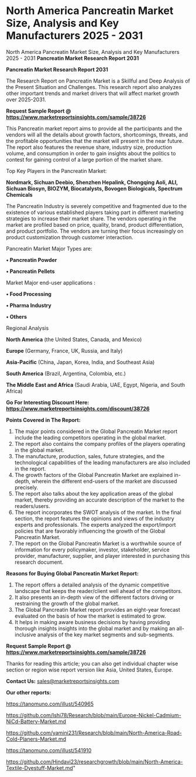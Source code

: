 # North America Pancreatin Market Size, Analysis and Key Manufacturers 2025 - 2031
North America Pancreatin Market Size, Analysis and Key Manufacturers 2025 - 2031
<strong>Pancreatin Market Research Report 2031</strong>


<strong>Pancreatin Market Research Report 2031</strong>

The Research Report on Pancreatin Market is a Skillful and Deep Analysis of the Present Situation and Challenges. This research report also analyzes other important trends and market drivers that will affect market growth over 2025-2031.

<strong>Request Sample Report @ <a href=https://www.marketreportsinsights.com/sample/38726>https://www.marketreportsinsights.com/sample/38726</a></strong>

This Pancreatin market report aims to provide all the participants and the vendors will all the details about growth factors, shortcomings, threats, and the profitable opportunities that the market will present in the near future. The report also features the revenue share, industry size, production volume, and consumption in order to gain insights about the politics to contest for gaining control of a large portion of the market share.

Top Key Players in the Pancreatin Market:

<strong>Nordmark, Sichuan Deebio, Shenzhen Hepalink, Chongqing Aoli, ALI, Sichuan Biosyn, BIOZYM, Biocatalysts, Bovogen Biologicals, Spectrum Chemicals</strong>

The Pancreatin Industry is severely competitive and fragmented due to the existence of various established players taking part in different marketing strategies to increase their market share. The vendors operating in the market are profiled based on price, quality, brand, product differentiation, and product portfolio. The vendors are turning their focus increasingly on product customization through customer interaction.

Pancreatin Market Major Types are:

<strong>•  Pancreatin Powder

•  Pancreatin Pellets</strong>

Market Major end-user applications :

<strong>•  Food Processing

•  Pharma Industry

•  Others</strong>

Regional Analysis

</u><strong><b>North America</b></strong> (the United States, Canada, and Mexico)

<strong><b>Europe </b></strong>(Germany, France, UK, Russia, and Italy)

<strong><b>Asia-Pacific</b></strong> (China, Japan, Korea, India, and Southeast Asia)

<strong><b>South America</b></strong> (Brazil, Argentina, Colombia, etc.)

<strong><b>The Middle East and Africa</b></strong> (Saudi Arabia, UAE, Egypt, Nigeria, and South Africa)

<strong>Go For Interesting Discount Here: <a href=https://www.marketreportsinsights.com/discount/38726>https://www.marketreportsinsights.com/discount/38726</a></strong>

<strong>Points Covered in The Report:</strong>
<ol>
  <li>The major points considered in the Global Pancreatin Market report include the leading competitors operating in the global market.</li>
  <li>The report also contains the company profiles of the players operating in the global market.</li>
  <li>The manufacture, production, sales, future strategies, and the technological capabilities of the leading manufacturers are also included in the report.</li>
  <li>The growth factors of the Global Pancreatin Market are explained in-depth, wherein the different end-users of the market are discussed precisely.</li>
  <li>The report also talks about the key application areas of the global market, thereby providing an accurate description of the market to the readers/users.</li>
  <li>The report incorporates the SWOT analysis of the market. In the final section, the report features the opinions and views of the industry experts and professionals. The experts analyzed the export/import policies that are favorably influencing the growth of the Global Pancreatin Market.</li>
  <li>The report on the Global Pancreatin Market is a worthwhile source of information for every policymaker, investor, stakeholder, service provider, manufacturer, supplier, and player interested in purchasing this research document.</li>
</ol>
<strong>Reasons for Buying Global Pancreatin Market Report:</strong>

<ol>
  <li>The report offers a detailed analysis of the dynamic competitive landscape that keeps the reader/client well ahead of the competitors.</li>
  <li>It also presents an in-depth view of the different factors driving or restraining the growth of the global market.</li>
  <li>The Global Pancreatin Market report provides an eight-year forecast evaluated on the basis of how the market is estimated to grow.</li>
  <li>It helps in making aware business decisions by having providing thorough insights insights into the global market and by making an all-inclusive analysis of the key market segments and sub-segments.</li>
</ol>
<strong>Request Sample Report @ <a href=https://www.marketreportsinsights.com/sample/38726>https://www.marketreportsinsights.com/sample/38726</a></strong>


Thanks for reading this article; you can also get individual chapter wise section or region wise report version like Asia, United States, Europe.

<strong>Contact Us:</strong>
sales@marketreportsinsights.com

<strong>Our other reports:</strong>

<a href=https://tanomuno.com/illust/540965>https://tanomuno.com/illust/540965</a>

<a href=https://github.com/Ishi78/Research/blob/main/Europe-Nickel-Cadmium-NiCd-Battery-Market.md>https://github.com/Ishi78/Research/blob/main/Europe-Nickel-Cadmium-NiCd-Battery-Market.md</a>

<a href=https://github.com/yamini231/Research/blob/main/North-America-Road-Cold-Planers-Market.md>https://github.com/yamini231/Research/blob/main/North-America-Road-Cold-Planers-Market.md</a>

<a href=https://tanomuno.com/illust/541910>https://tanomuno.com/illust/541910</a>

<a href=https://github.com/Hindavi23/researchgrowth/blob/main/North-America-Textile-Dyestuff-Market.md>https://github.com/Hindavi23/researchgrowth/blob/main/North-America-Textile-Dyestuff-Market.md</a>"
